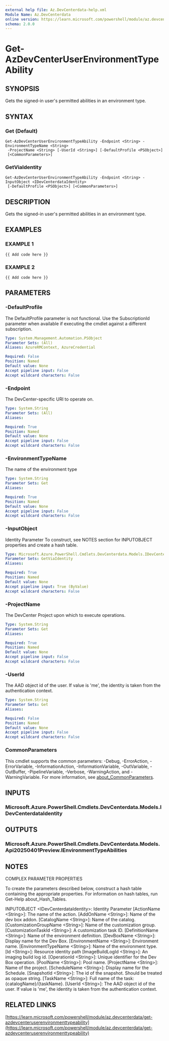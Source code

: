 ```yaml
---
external help file: Az.DevCenterdata-help.xml
Module Name: Az.DevCenterdata
online version: https://learn.microsoft.com/powershell/module/az.devcenterdata/get-azdevcenteruserenvironmenttypeability
schema: 2.0.0
---
```


# Get-AzDevCenterUserEnvironmentTypeAbility

## SYNOPSIS
Gets the signed-in user's permitted abilities in an environment type.

## SYNTAX

### Get (Default)
```
Get-AzDevCenterUserEnvironmentTypeAbility -Endpoint <String> -EnvironmentTypeName <String>
 -ProjectName <String> [-UserId <String>] [-DefaultProfile <PSObject>]
 [<CommonParameters>]
```

### GetViaIdentity
```
Get-AzDevCenterUserEnvironmentTypeAbility -Endpoint <String> -InputObject <IDevCenterdataIdentity>
 [-DefaultProfile <PSObject>] [<CommonParameters>]
```

## DESCRIPTION
Gets the signed-in user's permitted abilities in an environment type.

## EXAMPLES

### EXAMPLE 1
```
{{ Add code here }}
```

### EXAMPLE 2
```
{{ Add code here }}
```

## PARAMETERS

### -DefaultProfile
The DefaultProfile parameter is not functional.
Use the SubscriptionId parameter when available if executing the cmdlet against a different subscription.

```yaml
Type: System.Management.Automation.PSObject
Parameter Sets: (All)
Aliases: AzureRMContext, AzureCredential

Required: False
Position: Named
Default value: None
Accept pipeline input: False
Accept wildcard characters: False
```

### -Endpoint
The DevCenter-specific URI to operate on.

```yaml
Type: System.String
Parameter Sets: (All)
Aliases:

Required: True
Position: Named
Default value: None
Accept pipeline input: False
Accept wildcard characters: False
```

### -EnvironmentTypeName
The name of the environment type

```yaml
Type: System.String
Parameter Sets: Get
Aliases:

Required: True
Position: Named
Default value: None
Accept pipeline input: False
Accept wildcard characters: False
```

### -InputObject
Identity Parameter
To construct, see NOTES section for INPUTOBJECT properties and create a hash table.

```yaml
Type: Microsoft.Azure.PowerShell.Cmdlets.DevCenterdata.Models.IDevCenterdataIdentity
Parameter Sets: GetViaIdentity
Aliases:

Required: True
Position: Named
Default value: None
Accept pipeline input: True (ByValue)
Accept wildcard characters: False
```

### -ProjectName
The DevCenter Project upon which to execute operations.

```yaml
Type: System.String
Parameter Sets: Get
Aliases:

Required: True
Position: Named
Default value: None
Accept pipeline input: False
Accept wildcard characters: False
```

### -UserId
The AAD object id of the user.
If value is 'me', the identity is taken from the authentication context.

```yaml
Type: System.String
Parameter Sets: Get
Aliases:

Required: False
Position: Named
Default value: None
Accept pipeline input: False
Accept wildcard characters: False
```

### CommonParameters
This cmdlet supports the common parameters: -Debug, -ErrorAction, -ErrorVariable, -InformationAction, -InformationVariable, -OutVariable, -OutBuffer, -PipelineVariable, -Verbose, -WarningAction, and -WarningVariable. For more information, see [about_CommonParameters](http://go.microsoft.com/fwlink/?LinkID=113216).

## INPUTS

### Microsoft.Azure.PowerShell.Cmdlets.DevCenterdata.Models.IDevCenterdataIdentity
## OUTPUTS

### Microsoft.Azure.PowerShell.Cmdlets.DevCenterdata.Models.Api20250401Preview.IEnvironmentTypeAbilities
## NOTES
COMPLEX PARAMETER PROPERTIES

To create the parameters described below, construct a hash table containing the appropriate properties.
For information on hash tables, run Get-Help about_Hash_Tables.

INPUTOBJECT \<IDevCenterdataIdentity\>: Identity Parameter
  \[ActionName \<String\>\]: The name of the action.
  \[AddOnName \<String\>\]: Name of the dev box addon.
  \[CatalogName \<String\>\]: Name of the catalog.
  \[CustomizationGroupName \<String\>\]: Name of the customization group.
  \[CustomizationTaskId \<String\>\]: A customization task ID.
  \[DefinitionName \<String\>\]: Name of the environment definition.
  \[DevBoxName \<String\>\]: Display name for the Dev Box.
  \[EnvironmentName \<String\>\]: Environment name.
  \[EnvironmentTypeName \<String\>\]: Name of the environment type.
  \[Id \<String\>\]: Resource identity path
  \[ImageBuildLogId \<String\>\]: An imaging build log id.
  \[OperationId \<String\>\]: Unique identifier for the Dev Box operation.
  \[PoolName \<String\>\]: Pool name.
  \[ProjectName \<String\>\]: Name of the project.
  \[ScheduleName \<String\>\]: Display name for the Schedule.
  \[SnapshotId \<String\>\]: The id of the snapshot.
Should be treated as opaque string.
  \[TaskName \<String\>\]: Full name of the task: {catalogName}/{taskName}.
  \[UserId \<String\>\]: The AAD object id of the user.
If value is 'me', the identity is taken from the authentication context.

## RELATED LINKS

[https://learn.microsoft.com/powershell/module/az.devcenterdata/get-azdevcenteruserenvironmenttypeability](https://learn.microsoft.com/powershell/module/az.devcenterdata/get-azdevcenteruserenvironmenttypeability)
